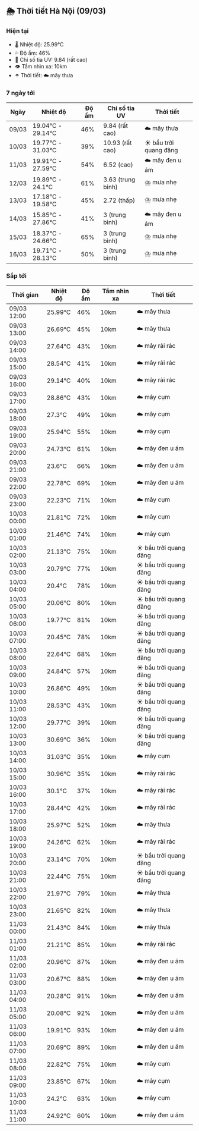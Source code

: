 ## 🌦️ Thời tiết Hà Nội (09/03)

### Hiện tại

- 🌡️ Nhiệt độ: 25.99℃
- 💦 Độ ẩm: 46%
- 🌟 Chỉ số tia UV: 9.84 (rất cao)
- 👁️ Tầm nhìn xa: 10km
- ☂️ Thời tiết: ☁️ mây thưa

### 7 ngày tới

| Ngày | Nhiệt độ | Độ ẩm | Chỉ số tia UV | Thời tiết |
| --- | --- | --- | --- | --- |
| 09/03 | 19.04℃ - 29.14℃ | 46% | 9.84 (rất cao) | ☁️ mây thưa |
| 10/03 | 19.77℃ - 31.03℃ | 39% | 10.93 (rất cao) | ☀️ bầu trời quang đãng |
| 11/03 | 19.91℃ - 27.59℃ | 54% | 6.52 (cao) | ☁️ mây đen u ám |
| 12/03 | 19.89℃ - 24.1℃ | 61% | 3.63 (trung bình) | ⛈️ mưa nhẹ |
| 13/03 | 17.18℃ - 19.58℃ | 45% | 2.72 (thấp) | ⛈️ mưa nhẹ |
| 14/03 | 15.85℃ - 27.86℃ | 41% | 3 (trung bình) | ☁️ mây đen u ám |
| 15/03 | 18.37℃ - 24.66℃ | 65% | 3 (trung bình) | ⛈️ mưa nhẹ |
| 16/03 | 19.71℃ - 28.13℃ | 50% | 3 (trung bình) | ⛈️ mưa nhẹ |

### Sắp tới

| Thời gian | Nhiệt độ | Độ ẩm | Tầm nhìn xa | Thời tiết |
| --- | --- | --- | --- | --- |
| 09/03 12:00 | 25.99℃ | 46% | 10km | ☁️ mây thưa |
| 09/03 13:00 | 26.69℃ | 45% | 10km | ☁️ mây thưa |
| 09/03 14:00 | 27.64℃ | 43% | 10km | ☁️ mây rải rác |
| 09/03 15:00 | 28.54℃ | 41% | 10km | ☁️ mây rải rác |
| 09/03 16:00 | 29.14℃ | 40% | 10km | ☁️ mây rải rác |
| 09/03 17:00 | 28.86℃ | 43% | 10km | ☁️ mây cụm |
| 09/03 18:00 | 27.3℃ | 49% | 10km | ☁️ mây cụm |
| 09/03 19:00 | 25.94℃ | 55% | 10km | ☁️ mây cụm |
| 09/03 20:00 | 24.73℃ | 61% | 10km | ☁️ mây đen u ám |
| 09/03 21:00 | 23.6℃ | 66% | 10km | ☁️ mây đen u ám |
| 09/03 22:00 | 22.78℃ | 69% | 10km | ☁️ mây đen u ám |
| 09/03 23:00 | 22.23℃ | 71% | 10km | ☁️ mây cụm |
| 10/03 00:00 | 21.81℃ | 72% | 10km | ☁️ mây cụm |
| 10/03 01:00 | 21.46℃ | 74% | 10km | ☁️ mây cụm |
| 10/03 02:00 | 21.13℃ | 75% | 10km | ☀️ bầu trời quang đãng |
| 10/03 03:00 | 20.79℃ | 77% | 10km | ☀️ bầu trời quang đãng |
| 10/03 04:00 | 20.4℃ | 78% | 10km | ☀️ bầu trời quang đãng |
| 10/03 05:00 | 20.06℃ | 80% | 10km | ☀️ bầu trời quang đãng |
| 10/03 06:00 | 19.77℃ | 81% | 10km | ☀️ bầu trời quang đãng |
| 10/03 07:00 | 20.45℃ | 78% | 10km | ☀️ bầu trời quang đãng |
| 10/03 08:00 | 22.64℃ | 68% | 10km | ☀️ bầu trời quang đãng |
| 10/03 09:00 | 24.84℃ | 57% | 10km | ☀️ bầu trời quang đãng |
| 10/03 10:00 | 26.86℃ | 49% | 10km | ☀️ bầu trời quang đãng |
| 10/03 11:00 | 28.53℃ | 43% | 10km | ☀️ bầu trời quang đãng |
| 10/03 12:00 | 29.77℃ | 39% | 10km | ☀️ bầu trời quang đãng |
| 10/03 13:00 | 30.69℃ | 36% | 10km | ☀️ bầu trời quang đãng |
| 10/03 14:00 | 31.03℃ | 35% | 10km | ☁️ mây cụm |
| 10/03 15:00 | 30.96℃ | 35% | 10km | ☁️ mây rải rác |
| 10/03 16:00 | 30.1℃ | 37% | 10km | ☁️ mây rải rác |
| 10/03 17:00 | 28.44℃ | 42% | 10km | ☁️ mây rải rác |
| 10/03 18:00 | 25.97℃ | 52% | 10km | ☁️ mây thưa |
| 10/03 19:00 | 24.26℃ | 62% | 10km | ☁️ mây rải rác |
| 10/03 20:00 | 23.14℃ | 70% | 10km | ☀️ bầu trời quang đãng |
| 10/03 21:00 | 22.44℃ | 75% | 10km | ☀️ bầu trời quang đãng |
| 10/03 22:00 | 21.97℃ | 79% | 10km | ☁️ mây thưa |
| 10/03 23:00 | 21.65℃ | 82% | 10km | ☁️ mây thưa |
| 11/03 00:00 | 21.43℃ | 84% | 10km | ☁️ mây thưa |
| 11/03 01:00 | 21.21℃ | 85% | 10km | ☁️ mây rải rác |
| 11/03 02:00 | 20.96℃ | 87% | 10km | ☁️ mây đen u ám |
| 11/03 03:00 | 20.67℃ | 88% | 10km | ☁️ mây đen u ám |
| 11/03 04:00 | 20.28℃ | 91% | 10km | ☁️ mây đen u ám |
| 11/03 05:00 | 20.08℃ | 92% | 10km | ☁️ mây đen u ám |
| 11/03 06:00 | 19.91℃ | 93% | 10km | ☁️ mây đen u ám |
| 11/03 07:00 | 20.69℃ | 89% | 10km | ☁️ mây đen u ám |
| 11/03 08:00 | 22.82℃ | 75% | 10km | ☁️ mây cụm |
| 11/03 09:00 | 23.85℃ | 67% | 10km | ☁️ mây cụm |
| 11/03 10:00 | 24.2℃ | 63% | 10km | ☁️ mây cụm |
| 11/03 11:00 | 24.92℃ | 60% | 10km | ☁️ mây đen u ám |
